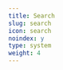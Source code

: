 ```yaml
---
title: Search
slug: search
icon: search
noindex: y
type: system
weight: 4
---
```

<!--
{{< search >}}
{{< forms >}}
-->